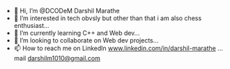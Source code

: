 - 👋 Hi, I’m @DCODeM Darshil Marathe
- 👀 I’m interested in tech obvsly but other than that i am also chess enthusiast...
- 🌱 I’m currently learning C++ and Web dev...
- 💞️ I’m looking to collaborate on Web dev projects...
- 📫 How to reach me on Linkedln www.linkedin.com/in/darshil-marathe ...
                         mail    darshilm1010@gmail.com
<!---
DCODeM/DCODeM is a ✨ special ✨ repository because its `README.md` (this file) appears on your GitHub profile.
You can click the Preview link to take a look at your changes.
--->
